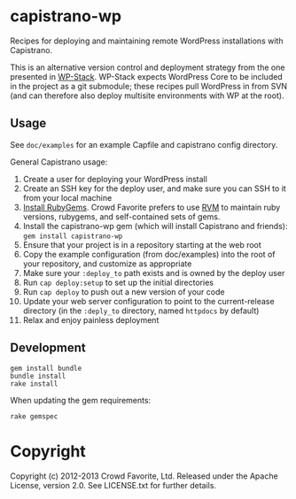 # capistrano-wp

Recipes for deploying and maintaining remote WordPress installations with
Capistrano.

This is an alternative version control and deployment strategy from the
one presented in [WP-Stack](https://github.com/markjaquith/WP-Stack).
WP-Stack expects WordPress Core to be included in the project as a git
submodule; these recipes pull WordPress in from SVN (and can therefore
also deploy multisite environments with WP at the root).

## Usage

See `doc/examples` for an example Capfile and capistrano config directory.

General Capistrano usage:

1. Create a user for deploying your WordPress install
2. Create an SSH key for the deploy user, and make sure you can SSH to it from your local machine
3. [Install RubyGems][rubygems].  Crowd Favorite prefers to use [RVM][rvm] to maintain ruby versions, rubygems, and self-contained sets of gems.
4. Install the capistrano-wp gem (which will install Capistrano and friends): `gem install capistrano-wp`
5. Ensure that your project is in a repository starting at the web root
6. Copy the example configuration (from doc/examples) into the root of your repository, and customize as appropriate
7. Make sure your `:deploy_to` path exists and is owned by the deploy user
8. Run `cap deploy:setup` to set up the initial directories
9. Run `cap deploy` to push out a new version of your code
10. Update your web server configuration to point to the current-release directory (in the `:deply_to` directory, named `httpdocs` by default)
11. Relax and enjoy painless deployment

[rubygems]: http://rubygems.org/pages/download
[rvm]: https://rvm.io/

## Development

	gem install bundle
	bundle install
	rake install

When updating the gem requirements:

	rake gemspec

# Copyright

Copyright (c) 2012-2013 Crowd Favorite, Ltd. Released under the Apache License, version 2.0. See LICENSE.txt for further details.

